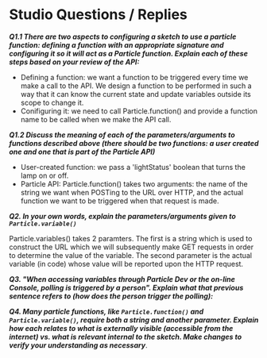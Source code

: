 # Studio Questions / Replies

***Q1.1 There are two aspects to configuring a sketch to use a particle function:  defining a function with an appropriate signature and configuring it so it will act as a Particle function.  Explain each of these steps based on your review of the API:***

* Defining a function: we want a function to be triggered every time we make a call to the API. We design a function to be performed in such a way that it can know the current state and update variables outside its scope to change it.
* Conifiguring it: we need to call Particle.function() and provide a function name to be called when we make the API call.

***Q1.2 Discuss the meaning of each of the parameters/arguments to functions described above (there should be two functions: a user created one and one that is part of the Particle API)***

* User-created function: we pass a 'lightStatus' boolean that turns the lamp on or off.
* Particle API: Particle.function() takes two arguments: the name of the string we want when POSTing to the URL over HTTP, and the actual function we want to be triggered when that request is made.

***Q2. In your own words, explain the parameters/arguments given to `Particle.variable()`***

Particle.variables() takes 2 paramters. The first is a string which is used to construct the URL which we will subsequently make GET requests in order to determine the value of the variable. The second parameter is the actual variable (in code) whose value will be reported upon the HTTP request.

***Q3. "When accessing variables through Particle Dev or the on-line Console, polling is triggered by a person".  Explain what that previous sentence refers to (how does the person trigger the polling):***

***Q4. Many particle functions, like `Particle.function()` and `Particle.variable()`, require both a string and another parameter.  Explain how each relates to what is externally visible (accessible from the internet) vs. what is relevant internal to the sketch.  Make changes to verify your understanding as necessary***.
